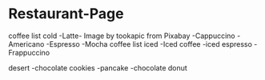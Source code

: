 # Restaurant-Page
coffee list cold
-Latte- Image by tookapic from Pixabay 
-Cappuccino
-Americano
-Espresso
-Mocha
coffee list iced
-Iced coffee
-iced espresso
-Frappuccino

desert
-chocolate cookies
-pancake
-chocolate donut
